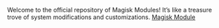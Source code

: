 Welcome to the official repository of Magisk Modules! It’s like a treasure trove of system modifications and customizations.
[Magisk Module](http://magiskmodule.gitlab.io)
